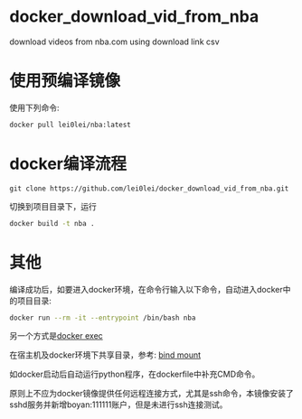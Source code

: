 # docker_download_vid_from_nba
download videos from nba.com using download link csv

# 使用预编译镜像

使用下列命令:
```sh
docker pull lei0lei/nba:latest
```

# docker编译流程
```
git clone https://github.com/lei0lei/docker_download_vid_from_nba.git
```
切换到项目目录下，运行
```sh
docker build -t nba .
```

# 其他
编译成功后，如要进入docker环境，在命令行输入以下命令，自动进入docker中的项目目录:
```sh
docker run --rm -it --entrypoint /bin/bash nba
```

另一个方式是[docker exec](https://stackoverflow.com/questions/30172605/how-do-i-get-into-a-docker-containers-shell)

在宿主机及docker环境下共享目录，参考:
[bind mount](https://docs.docker.com/get-started/06_bind_mounts/)

如docker启动后自动运行python程序，在dockerfile中补充CMD命令。

原则上不应为docker镜像提供任何远程连接方式，尤其是ssh命令，本镜像安装了sshd服务并新增boyan:111111账户，但是未进行ssh连接测试。